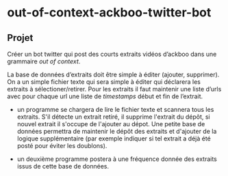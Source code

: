 # out-of-context-ackboo-twitter-bot

## Projet

Créer un bot twitter qui post des courts extraits vidéos d’ackboo dans une grammaire *out of context*. 

La base de données d’extraits doit être simple à éditer (ajouter, supprimer). On a un simple fichier texte qui sera simple à éditer qui déclarera les extraits à sélectioner/retirer. Pour les extraits il faut maintenir une liste d’urls avec pour chaque url une liste de *timestamps* début et fin de l’extrait.

- un programme se chargera de lire le fichier texte et scannera tous les extraits. S'il détecte un extrait retiré, il supprime l'extrait du dépôt, si nouvel extrait il s'occupe de l'ajouter au dépot. Une petite base de données permettra de maintenir le dépôt des extraits et d'ajouter de la logique supplémentaire (par exemple indiquer si tel extrait a déjà été posté pour éviter les doublons).

- un deuxième programme postera à une fréquence donnée des extraits issus de cette base de données.

